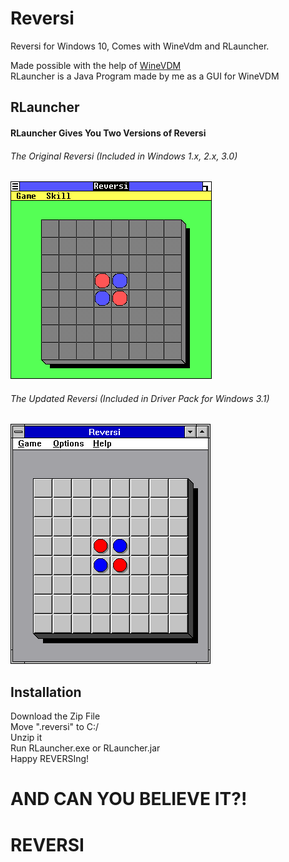 # Reversi
Reversi for Windows 10, Comes with WineVdm and RLauncher. 

Made possible with the help of <a href="github.com/otya128/winevdm/">WineVDM</a>
<br>
RLauncher is a Java Program made by me as a GUI for WineVDM
<H2>RLauncher</H2>
<h4>RLauncher Gives You Two Versions of Reversi</h4>
<h6>The Original Reversi (Included in Windows 1.x, 2.x, 3.0)</h6>
<img src="R1.png" alt="Windows 1.0 Running Reversi">
<h6>The Updated Reversi (Included in Driver Pack for Windows 3.1)</h6>
<img src="R31.png" alt="Windows 1.0 Running Reversi">

<h2>Installation</h2>
Download the Zip File
<br>
Move ".reversi" to C:/
<br>
Unzip it
<br>
Run RLauncher.exe or RLauncher.jar
<br>
Happy REVERSIng!
<h1>AND CAN YOU BELIEVE IT?!</H1>

<H1>REVERSI</H1>
